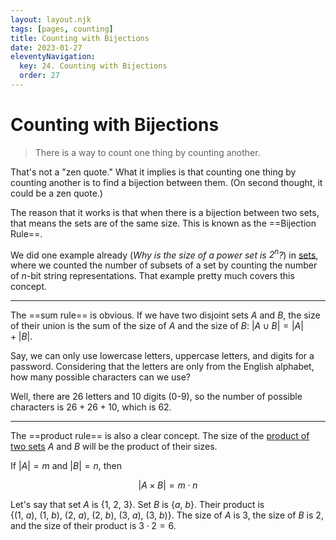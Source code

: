 ```yaml
---
layout: layout.njk
tags: [pages, counting]
title: Counting with Bijections
date: 2023-01-27
eleventyNavigation:
  key: 24. Counting with Bijections
  order: 27
---
```


# Counting with Bijections

> There is a way to count one thing by counting another. 

That's not a "zen quote." What it implies is that counting one thing by counting another is to find a bijection between them. 
(On second thought, it could be a zen quote.)

The reason that it works is that when there is a bijection between two sets, that means the sets are of the same size. This is known as the ==Bijection Rule==.

We did one example already (_Why is the size of a power set is $2^n$?_) in [sets](/unit-01-proofs/sets), where we counted the number of subsets of a set by counting the number of $n$-bit string representations. That example pretty much covers this concept.

---

The ==sum rule== is obvious. If we have two disjoint sets $A$ and $B$, the size of their union is the sum of the size of $A$ and the size of $B$: $|A \cup B| = |A| + |B|$.

Say, we can only use lowercase letters, uppercase letters, and digits for a password. Considering that the letters are only from the English alphabet, how many possible characters can we use?

Well, there are $26$ letters and $10$ digits ($0$-$9$), so the number of possible characters is $26 + 26 + 10$, which is $62$. 

---

The ==product rule== is also a clear concept. The size of the [product of two sets](https://en.wikipedia.org/wiki/Cartesian_product) $A$ and $B$ will be the product of their sizes.

If $|A| = m \text{ and } |B| = n$, then 

$$|A \times B| = m \cdot n$$

Let's say that set $A$ is $\{1, \ 2, \ 3\}$. Set $B$ is $\{a, \ b\}$.
Their product is $\{(1, \ a), \ (1, \ b), \ (2, \ a), \ (2, \ b), \ (3, \ a), \ (3, \ b)\}$. 
The size of $A$ is $3$, the size of $B$ is $2$, and the size of their product is $3 \cdot 2 = 6$.

